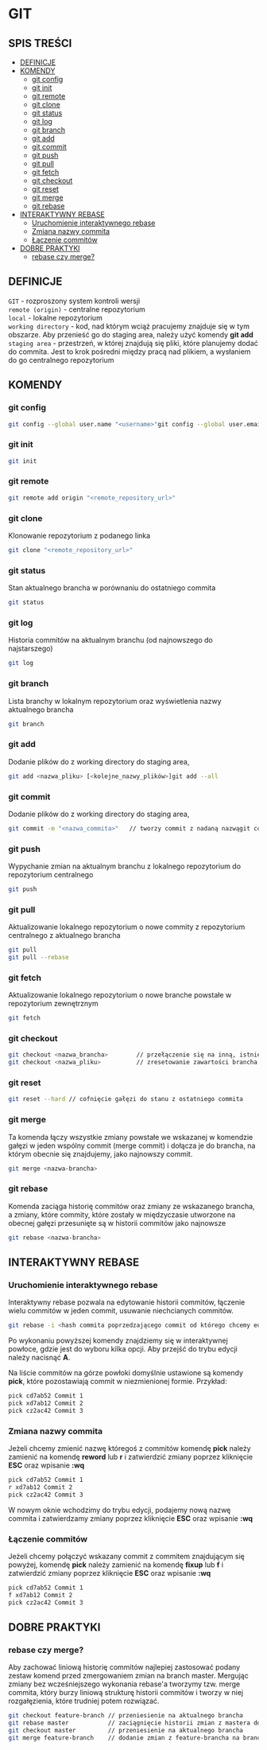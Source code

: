 # **GIT**
## SPIS TREŚCI
* [DEFINICJE](#DEFINICJE)
* [KOMENDY](#KOMENDY)
	* [git config](#git-config)
	* [git init](#git-init)
	* [git remote](#git-remote)
	* [git clone](#git-clone)
	* [git status](#git-status)
	* [git log](#git-log)
	* [git branch](#git-branch)
	* [git add](#git-add)
	* [git commit](#git-commit)
	* [git push](#git-push)
	* [git pull](#git-pull)
	* [git fetch](#git-fetch)
	* [git checkout](#git-checkout)
	* [git reset](#git-reset)
	* [git merge](#git-merge)
	* [git rebase](#git-rebase)
* [INTERAKTYWNY REBASE](#INTERAKTYWNY-REBASE)
	* [Uruchomienie interaktywnego rebase](#Uruchomienie-interaktywnego-rebase)
	* [Zmiana nazwy commita](#Zmiana-nazwy-commita)
	* [Łączenie commitów](#Łączenie-commitów)
* [DOBRE PRAKTYKI](#DOBRE-PRAKTYKI)
	* [rebase czy merge?](#rebase-czy-merge?)
  
##  DEFINICJE  
`GIT` - rozproszony system kontroli wersji  
`remote (origin)` - centralne repozytorium  
`local` - lokalne repozytorium  
`working directory` - kod, nad którym wciąż pracujemy znajduje się w tym obszarze. Aby przenieść go do staging area, należy użyć komendy **git add**  
`staging area` - przestrzeń, w której znajdują się pliki, które planujemy dodać do commita. Jest to krok pośredni między pracą nad plikiem, a wysłaniem do go centralnego repozytorium  
  
##   KOMENDY  
### git config  
```bash  
git config --global user.name "<username>"git config --global user.email "<email>"
```  
### git init  
```bash  
git init
```  
  ### git remote  
```bash  
git remote add origin "<remote_repository_url>"
```  
### git clone  
Klonowanie repozytorium z podanego linka  
```bash  
git clone "<remote_repository_url>"
```  
### git status  
Stan aktualnego brancha w porównaniu do ostatniego commita  
```bash  
git status
```  
### git log  
Historia commitów na aktualnym branchu (od najnowszego do najstarszego)  
```bash  
git log
```  
### git branch  
Lista branchy w lokalnym repozytorium oraz wyświetlenia nazwy aktualnego brancha  
```bash  
git branch
```  
### git add  
Dodanie plików do z working directory do staging area,  
```bash  
git add <nazwa_pliku> [<kolejne_nazwy_plików>]git add --all
```  
### git commit  
Dodanie plików do z working directory do staging area,  
```bash  
git commit -m "<nazwa_commita>"   // tworzy commit z nadaną nazwągit commit -am "<nazwa_commita>"  // dodaje wszystkie ZMIENIONE pliki na staging i tworzy commit z nadaną nazwą. NOWE pliki należy dodać do commita ręcznie przy użyciu git add
```  
### git push  
Wypychanie zmian na aktualnym branchu z lokalnego repozytorium do repozytorium centralnego   
```bash  
git push
```  
### git pull  
Aktualizowanie lokalnego repozytorium o nowe commity z repozytorium centralnego z aktualnego brancha   
```bash  
git pull
git pull --rebase
```  
### git fetch  
Aktualizowanie lokalnego repozytorium o nowe branche powstałe w repozytorium zewnętrznym  
```bash  
git fetch
```  
### git checkout  
```bash  
git checkout <nazwa_brancha>        // przełączenie się na inną, istniejącą gałąźgit checkout  -b "<nazwa_brancha>"  // stworzenie nowego brancha na bazie aktualnego brancha i przełączenie się na niegogit checkout -                      // przełączenie się na wcześniej używanego brancha
git checkout <nazwa_pliku>          // zresetowanie zawartości brancha do tej, z ostatniego commita
```  
  
### git reset  
```bash  
git reset --hard // cofnięcie gałęzi do stanu z ostatniego commita
```  
### git merge  
Ta komenda łączy wszystkie zmiany powstałe we wskazanej w komendzie gałęzi w jeden wspólny commit (merge commit) i dołącza je do brancha, na którym obecnie się znajdujemy, jako najnowszy commit.  
```bash  
git merge <nazwa-brancha>
```  
  
### git rebase  
Komenda zaciąga historię commitów oraz zmiany ze wskazanego brancha, a zmiany, które commity, które zostały w międzyczasie utworzone na obecnej gałęzi przesunięte są w historii commitów jako najnowsze  
```bash  
git rebase <nazwa-brancha>
```  
## INTERAKTYWNY REBASE
### Uruchomienie interaktywnego rebase
Interaktywny rebase pozwala na edytowanie historii commitów, łączenie wielu commitów w jeden commit, usuwanie niechcianych commitów.
```bash  
git rebase -i <hash commita poprzedzającego commit od którego chcemy edytować historię>
```  
Po wykonaniu powyższej komendy znajdziemy się w interaktywnej powłoce, gdzie jest do wyboru kilka opcji. Aby przejść do trybu edycji należy nacisnąć **A**.

Na liście commitów na górze powłoki domyślnie ustawione są komendy **pick**, które pozostawiają commit w niezmienionej formie. Przykład:
```bash  
pick cd7ab52 Commit 1
pick xd7ab12 Commit 2
pick cz2ac42 Commit 3
``` 
### Zmiana nazwy commita
Jeżeli chcemy zmienić nazwę któregoś z commitów komendę **pick** należy zamienić na komendę **reword** lub **r** i zatwierdzić zmiany poprzez kliknięcie **ESC** oraz wpisanie **:wq**
```bash  
pick cd7ab52 Commit 1
r xd7ab12 Commit 2
pick cz2ac42 Commit 3
``` 
W nowym oknie wchodzimy do trybu edycji, podajemy nową nazwę commita i zatwierdzamy zmiany poprzez kliknięcie **ESC** oraz wpisanie **:wq**
### Łączenie commitów
Jeżeli chcemy połączyć wskazany commit z commitem znajdującym się powyżej, komendę **pick** należy zamienić na komendę **fixup** lub **f** i zatwierdzić zmiany poprzez kliknięcie **ESC** oraz wpisanie **:wq**
```bash  
pick cd7ab52 Commit 1
f xd7ab12 Commit 2
pick cz2ac42 Commit 3
``` 
##   DOBRE PRAKTYKI  
### rebase czy merge?  
Aby zachować liniową historię commitów najlepiej zastosować podany zestaw komend przed zmergowaniem zmian na branch master. Mergując zmiany bez wcześniejszego wykonania rebase'a  tworzymy tzw. merge commita, który burzy liniową strukturę historii commitów i tworzy w niej rozgałęzienia, które trudniej potem rozwiązać.  
```bash  
git checkout feature-branch // przeniesienie na aktualnego brancha
git rebase master           // zaciągnięcie historii zmian z mastera do aktualnego brancha
git checkout master         // przeniesienie na aktualnego brancha
git merge feature-branch    // dodanie zmian z feature-brancha na branch master
```
